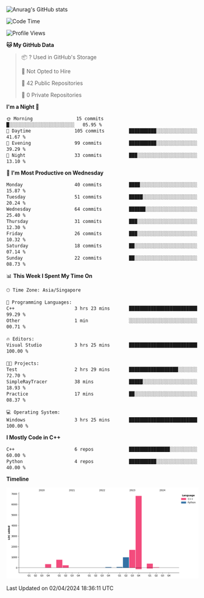 ![Anurag's GitHub stats](https://github-readme-stats.vercel.app/api?username=OnePointFive99&show_icons=true&theme=transparent)

<!--START_SECTION:waka-->
![Code Time](http://img.shields.io/badge/Code%20Time-80%20hrs%2058%20mins-blue)

![Profile Views](http://img.shields.io/badge/Profile%20Views-0-blue)

**🐱 My GitHub Data** 

> 📦 ? Used in GitHub's Storage 
 > 
> 🚫 Not Opted to Hire
 > 
> 📜 42 Public Repositories 
 > 
> 🔑 0 Private Repositories 
 > 
**I'm a Night 🦉** 

```text
🌞 Morning                15 commits          █░░░░░░░░░░░░░░░░░░░░░░░░   05.95 % 
🌆 Daytime                105 commits         ██████████░░░░░░░░░░░░░░░   41.67 % 
🌃 Evening                99 commits          ██████████░░░░░░░░░░░░░░░   39.29 % 
🌙 Night                  33 commits          ███░░░░░░░░░░░░░░░░░░░░░░   13.10 % 
```
📅 **I'm Most Productive on Wednesday** 

```text
Monday                   40 commits          ████░░░░░░░░░░░░░░░░░░░░░   15.87 % 
Tuesday                  51 commits          █████░░░░░░░░░░░░░░░░░░░░   20.24 % 
Wednesday                64 commits          ██████░░░░░░░░░░░░░░░░░░░   25.40 % 
Thursday                 31 commits          ███░░░░░░░░░░░░░░░░░░░░░░   12.30 % 
Friday                   26 commits          ███░░░░░░░░░░░░░░░░░░░░░░   10.32 % 
Saturday                 18 commits          ██░░░░░░░░░░░░░░░░░░░░░░░   07.14 % 
Sunday                   22 commits          ██░░░░░░░░░░░░░░░░░░░░░░░   08.73 % 
```


📊 **This Week I Spent My Time On** 

```text
🕑︎ Time Zone: Asia/Singapore

💬 Programming Languages: 
C++                      3 hrs 23 mins       █████████████████████████   99.29 % 
Other                    1 min               ░░░░░░░░░░░░░░░░░░░░░░░░░   00.71 % 

🔥 Editors: 
Visual Studio            3 hrs 25 mins       █████████████████████████   100.00 % 

🐱‍💻 Projects: 
Test                     2 hrs 29 mins       ██████████████████░░░░░░░   72.70 % 
SimpleRayTracer          38 mins             █████░░░░░░░░░░░░░░░░░░░░   18.93 % 
Practice                 17 mins             ██░░░░░░░░░░░░░░░░░░░░░░░   08.37 % 

💻 Operating System: 
Windows                  3 hrs 25 mins       █████████████████████████   100.00 % 
```

**I Mostly Code in C++** 

```text
C++                      6 repos             ███████████████░░░░░░░░░░   60.00 % 
Python                   4 repos             ██████████░░░░░░░░░░░░░░░   40.00 % 
```



**Timeline**

![Lines of Code chart](https://raw.githubusercontent.com/OnePointFive99/OnePointFive99/main/assets/bar_graph.png)


 Last Updated on 02/04/2024 18:36:11 UTC
<!--END_SECTION:waka-->

  

